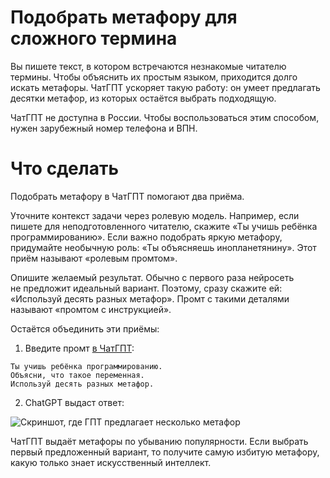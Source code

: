 # Подобрать метафору для сложного термина
Вы&nbsp;пишете текст, в&nbsp;котором встречаются незнакомые читателю термины. Чтобы объяснить их&nbsp;простым языком, приходится долго искать метафоры. ЧатГПТ ускоряет такую работу: он&nbsp;умеет предлагать десятки метафор, из&nbsp;которых остаётся выбрать подходящую.

ЧатГПТ не&nbsp;доступна в&nbsp;России. Чтобы воспользоваться этим способом, нужен зарубежный номер телефона и&nbsp;ВПН.

# Что сделать
Подобрать метафору в&nbsp;ЧатГПТ помогают два приёма.

Уточните контекст задачи через ролевую модель. Например, если пишете для неподготовленного читателю, скажите &laquo;Ты учишь ребёнка программированию&raquo;. Если важно подобрать яркую метафору, придумайте необычную роль: &laquo;Ты&nbsp;объясняешь инопланетянину&raquo;. Этот приём называют «ролевым промтом».
 
Опишите желаемый результат. Обычно с&nbsp;первого раза нейросеть не&nbsp;предложит идеальный вариант.  Поэтому, сразу скажите ей: «Используй десять разных метафор». Промт с такими деталями называют «промтом с инструкцией».

Остаётся объединить эти приёмы:

1. Введите промт [в ЧатГПТ](https://chat.openai.com/):
```
Ты учишь ребёнка программированию.
Объясни, что такое переменная.
Используй десять разных метафор.
```

2. ChatGPT выдаст ответ:

![Скриншот, где ГПТ предлагает несколько метафор](https://github.com/grdv/openprompting/raw/main/images/рецепт%20&mdash;%20придумать%20метафору.webp)

ЧатГПТ выдаёт метафоры по&nbsp;убыванию популярности. Если выбрать первый предложенный вариант, то&nbsp;получите самую избитую метафору, какую только знает искусственный интеллект.



